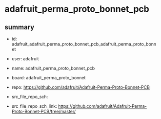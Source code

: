 # adafruit_perma_proto_bonnet_pcb
 
## summary 
* id: adafruit_adafruit_perma_proto_bonnet_pcb_adafruit_perma_proto_bonnet
* user: adafruit
* name: adafruit_perma_proto_bonnet_pcb
* board: adafruit_perma_proto_bonnet
* repo: https://github.com/adafruit/Adafruit-Perma-Proto-Bonnet-PCB



* src_file_repo_sch: 
* src_file_repo_sch_link: https://github.com/adafruit/Adafruit-Perma-Proto-Bonnet-PCB/tree/master/




